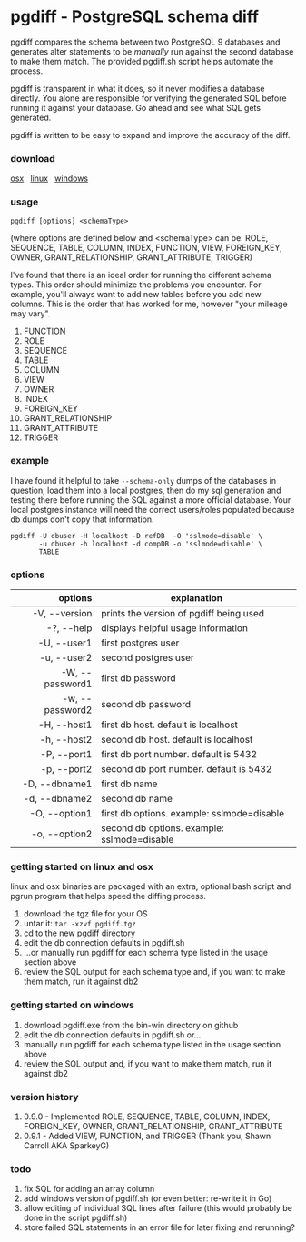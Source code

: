# pgdiff - PostgreSQL schema diff

pgdiff compares the schema between two PostgreSQL 9 databases and generates alter statements to be *manually* run against the second database to make them match.  The provided pgdiff.sh script helps automate the process.  

pgdiff is transparent in what it does, so it never modifies a database directly. You alone are responsible for verifying the generated SQL before running it against your database.  Go ahead and see what SQL gets generated.

pgdiff is written to be easy to expand and improve the accuracy of the diff.


### download
[osx](https://github.com/joncrlsn/pgrun/raw/master/bin-osx/pgdiff "OSX version") &nbsp; [linux](https://github.com/joncrlsn/pgrun/raw/master/bin-linux/pgdiff "Linux version") &nbsp;  [windows](https://github.com/joncrlsn/pgrun/raw/master/bin-win/pgdiff.exe "Windows version")


### usage
	pgdiff [options] <schemaType>

 (where options are defined below and &lt;schemaType&gt; can be: ROLE, SEQUENCE, TABLE, COLUMN, INDEX, FUNCTION, VIEW, FOREIGN\_KEY, OWNER, GRANT\_RELATIONSHIP, GRANT\_ATTRIBUTE, TRIGGER)

I've found that there is an ideal order for running the different schema types.  This order should minimize the problems you encounter.  For example, you'll always want to add new tables before you add new columns.  This is the order that has worked for me, however "your mileage may vary".

1. FUNCTION
1. ROLE
1. SEQUENCE
1. TABLE
1. COLUMN
1. VIEW
1. OWNER
1. INDEX
1. FOREIGN\_KEY
1. GRANT\_RELATIONSHIP
1. GRANT\_ATTRIBUTE
1. TRIGGER


### example
I have found it helpful to take ```--schema-only``` dumps of the databases in question, load them into a local postgres, then do my sql generation and testing there before running the SQL against a more official database. Your local postgres instance will need the correct users/roles populated because db dumps don't copy that information.

```
pgdiff -U dbuser -H localhost -D refDB  -O 'sslmode=disable' \
       -u dbuser -h localhost -d compDB -o 'sslmode=disable' \
       TABLE 
```


### options

options           | explanation 
----------------: | ------------------------------------
  -V, --version   | prints the version of pgdiff being used
  -?, --help      | displays helpful usage information
  -U, --user1     | first postgres user
  -u, --user2     | second postgres user
  -W, --password1 | first db password
  -w, --password2 | second db password
  -H, --host1     | first db host. default is localhost
  -h, --host2     | second db host. default is localhost
  -P, --port1     | first db port number. default is 5432
  -p, --port2     | second db port number. default is 5432
  -D, --dbname1   | first db name
  -d, --dbname2   | second db name
  -O, --option1   | first db options. example: sslmode=disable
  -o, --option2   | second db options. example: sslmode=disable


### getting started on linux and osx
linux and osx binaries are packaged with an extra, optional bash script and pgrun program that helps speed the diffing process. 
1. download the tgz file for your OS
1. untar it:  ```tar -xzvf pgdiff.tgz```
1. cd to the new pgdiff directory
1. edit the db connection defaults in pgdiff.sh 
1. ...or manually run pgdiff for each schema type listed in the usage section above
1. review the SQL output for each schema type and, if you want to make them match, run it against db2 


### getting started on windows
1. download pgdiff.exe from the bin-win directory on github
1. edit the db connection defaults in pgdiff.sh or...
1. manually run pgdiff for each schema type listed in the usage section above
1. review the SQL output and, if you want to make them match, run it against db2 


### version history
1. 0.9.0 - Implemented ROLE, SEQUENCE, TABLE, COLUMN, INDEX, FOREIGN\_KEY, OWNER, GRANT\_RELATIONSHIP, GRANT\_ATTRIBUTE
1. 0.9.1 - Added VIEW, FUNCTION, and TRIGGER (Thank you, Shawn Carroll AKA SparkeyG)


### todo
1. fix SQL for adding an array column
1. add windows version of pgdiff.sh (or even better: re-write it in Go)
1. allow editing of individual SQL lines after failure (this would probably be done in the script pgdiff.sh)
1. store failed SQL statements in an error file for later fixing and rerunning?
